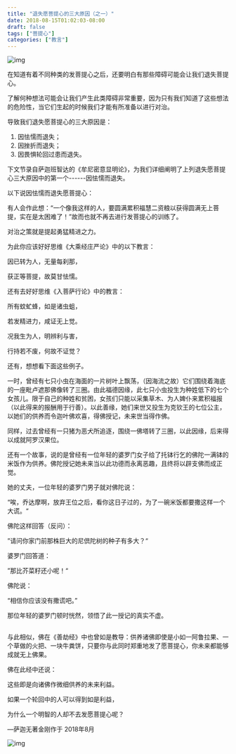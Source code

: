 ```yaml
---
title: "退失愿菩提心的三大原因（之一）"
date: 2018-08-15T01:02:03-08:00
draft: false
tags: ["菩提心"]
categories: ["教言"]
---
```



![img](https://mmbiz.qpic.cn/mmbiz_jpg/jZ6aUbzt6ISZAzEH3rPj5EnFnXYcSaHQh2kngkTNrgnTcKMWUnVZOI9Q4PwoA9kCPPtbX4TzwyDLmMfKaSsd6w/640?wx_fmt=jpeg&wxfrom=5&wx_lazy=1&wx_co=1)




  在知道有着不同种类的发菩提心之后，还要明白有那些障碍可能会让我们退失菩提心。

  了解何种想法可能会让我们产生此类障碍非常重要，因为只有我们知道了这些想法的危险性，当它们生起的时候我们才能有所准备以进行对治。

导致我们退失愿菩提心的三大原因是：

1. 因怯懦而退失；
2. 因挫折而退失；
3. 因畏惧轮回过患而退失。




 

  下文节录自萨迦班智达的《牟尼密意显明论》，为我们详细阐明了上列退失愿菩提心三大原因中的第一个------因怯懦而退失。



  以下说因怯懦而退失愿菩提心：

  有人会作此想：“一个像我这样的人，要圆满累积福慧二资粮以获得圆满无上菩提，实在是太困难了！”故而也就不再去进行发菩提心的训练了。

  对治之策就是提起勇猛精进之力。



  为此你应该好好思维《大乘经庄严论》中的以下教言：

因已转为人，无量每刹那，

获正等菩提，故莫甘怯懦。



  还有去好好思维《入菩萨行论》中的教言：

所有蚊虻蜂，如是诸虫蛆，

若发精进力，咸证无上觉。

况我生为人，明辨利与害，

行持若不废，何故不证觉？




  还有，想想看下面这些例子。

  一时，曾经有七只小虫在海面的一片树叶上飘荡，（因海流之故）它们围绕着海底的一座毗卢遮那佛像转了三圈。由此福德因缘，此七只小虫投生为种姓低下的七个女孩儿。限于自己的种姓和贫困，女孩们只能以采集草木、为人婢仆来累积福报（以此得来的报酬用于行善）。以此善缘，她们来世又投生为克钦王的七位公主，以她们的供养而令迦叶佛欢喜，得佛授记，未来世当得作佛。

  同样，过去曾经有一只猪为恶犬所追逐，围绕一佛塔转了三圈，以此因缘，后来得以成就阿罗汉果位。




  还有一个故事，说的是曾经有一位年轻的婆罗门女子给了托钵行乞的佛陀一满钵的米饭作为供养。佛陀授记她未来当以此功德而永离恶趣，且终将以辟支佛而成正觉。

 她的丈夫，一位年轻的婆罗门男子就对佛陀说：

“唉，乔达摩啊，放弃王位之后，看你这日子过的，为了一碗米饭都要撒这样一个大谎。“

佛陀这样回答（反问）：

”请问你家门前那株巨大的尼倶陀树的种子有多大？“

婆罗门回答道：

”那比芥菜籽还小呢！“

佛陀说：

“相信你应该没有撒谎吧。”

  那位年轻的婆罗门顿时恍然，领悟了此一授记的真实不虚。



 ![img](data:image/gif;base64,iVBORw0KGgoAAAANSUhEUgAAAAEAAAABCAYAAAAfFcSJAAAADUlEQVQImWNgYGBgAAAABQABh6FO1AAAAABJRU5ErkJggg==)    

  



  与此相似，佛在《善劫经》中也曾如是教导：供养诸佛即使是小如一阿鲁拉果、一个草做的火把、一块牛粪饼，只要你与此同时郑重地发了愿菩提心，你未来都能够成就无上佛果。

  佛在此经中还说：

这些即是向诸佛作微细供养的未来利益。

如果一个轮回中的人可以得到如是利益，

为什么一个明智的人却不去发愿菩提心呢？



—萨迦无著金刚作于 2018年8月

![img](https://mmbiz.qpic.cn/mmbiz_jpg/jZ6aUbzt6ISZAzEH3rPj5EnFnXYcSaHQreE3vD2GHcia5UqrgGBSAhm1RPI5rEyIy6H564GRewpI7C4Hoq3peIg/640?wx_fmt=jpeg&wxfrom=5&wx_lazy=1&wx_co=1)
